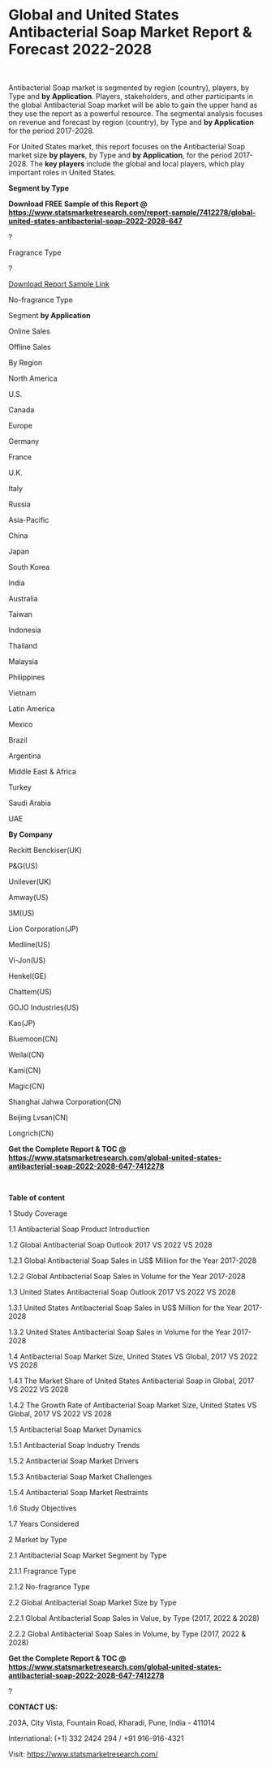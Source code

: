 <h1>Global and United States Antibacterial Soap Market Report & Forecast 2022-2028</h1><br/><p>Antibacterial Soap market is segmented by region (country), players, by Type and <strong>by Application</strong>. Players, stakeholders, and other participants in the global Antibacterial Soap market will be able to gain the upper hand as they use the report as a powerful resource. The segmental analysis focuses on revenue and forecast by region (country), by Type and <strong>by Application</strong> for the period 2017-2028.</p>
 
 
 
 <p>For United States market, this report focuses on the Antibacterial Soap market size <strong>by players</strong>, by Type and <strong>by Application</strong>, for the period 2017-2028. The <strong>key players</strong> include the global and local players, which play important roles in United States.</p>
 
 
 
 <p><strong>Segment by Type</strong></p>
 
 
 
 <div><b>Download FREE Sample of this Report @ <a href="https://www.statsmarketresearch.com/download-free-sample/7412278/global-united-states-antibacterial-soap-2022-2028-647">https://www.statsmarketresearch.com/report-sample/7412278/global-united-states-antibacterial-soap-2022-2028-647</a></b></div>
 
 
 
 <p>? </p>
 
 
 
 <p>Fragrance Type</p>
 
 
 
 <p>? </p>
 
 
 
 <p><a href="https://www.statsmarketresearch.com/download-free-sample/7412278/global-united-states-antibacterial-soap-2022-2028-647">Download Report Sample Link</a></p>
 
 
 
 <p>No-fragrance Type</p>
 
 
 
 <p>Segment <strong>by Application</strong></p>
 
 
 
 <p>Online Sales</p>
 
 
 
 <p>Offline Sales</p>
 
 
 
 <p>By Region</p>
 
 
 
 <p>North America</p>
 
 
 
 <p>U.S.</p>
 
 
 
 <p>Canada</p>
 
 
 
 <p>Europe</p>
 
 
 
 <p>Germany</p>
 
 
 
 <p>France</p>
 
 
 
 <p>U.K.</p>
 
 
 
 <p>Italy</p>
 
 
 
 <p>Russia</p>
 
 
 
 <p>Asia-Pacific</p>
 
 
 
 <p>China</p>
 
 
 
 <p>Japan</p>
 
 
 
 <p>South Korea</p>
 
 
 
 <p>India</p>
 
 
 
 <p>Australia</p>
 
 
 
 <p>Taiwan</p>
 
 
 
 <p>Indonesia</p>
 
 
 
 <p>Thailand</p>
 
 
 
 <p>Malaysia</p>
 
 
 
 <p>Philippines</p>
 
 
 
 <p>Vietnam</p>
 
 
 
 <p>Latin America</p>
 
 
 
 <p>Mexico</p>
 
 
 
 <p>Brazil</p>
 
 
 
 <p>Argentina</p>
 
 
 
 <p>Middle East & Africa</p>
 
 
 
 <p>Turkey</p>
 
 
 
 <p>Saudi Arabia</p>
 
 
 
 <p>UAE</p>
 
 
 
 <p><strong>By Company</strong></p>
 
 
 
 <p>Reckitt Benckiser(UK)</p>
 
 
 
 <p>P&G(US)</p>
 
 
 
 <p>Unilever(UK)</p>
 
 
 
 <p>Amway(US)</p>
 
 
 
 <p>3M(US)</p>
 
 
 
 <p>Lion Corporation(JP)</p>
 
 
 
 <p>Medline(US)</p>
 
 
 
 <p>Vi-Jon(US)</p>
 
 
 
 <p>Henkel(GE)</p>
 
 
 
 <p>Chattem(US)</p>
 
 
 
 <p>GOJO Industries(US)</p>
 
 
 
 <p>Kao(JP)</p>
 
 
 
 <p>Bluemoon(CN)</p>
 
 
 
 <p>Weilai(CN)</p>
 
 
 
 <p>Kami(CN)</p>
 
 
 
 <p>Magic(CN)</p>
 
 
 
 <p>Shanghai Jahwa Corporation(CN)</p>
 
 
 
 <p>Beijing Lvsan(CN)</p>
 
 
 
 <p>Longrich(CN)</p>
 
 
 
 <div><b>Get the Complete Report & TOC @ <a href="https://www.statsmarketresearch.com/global-united-states-antibacterial-soap-2022-2028-647-7412278">https://www.statsmarketresearch.com/global-united-states-antibacterial-soap-2022-2028-647-7412278</a></b></div>
 
 
 
 <p><br />
 
 <b>Table of content</b></p>
 
 
 
 <p>1 Study Coverage<br />
 
 1.1 Antibacterial Soap Product Introduction<br />
 
 1.2 Global Antibacterial Soap Outlook 2017 VS 2022 VS 2028<br />
 
 1.2.1 Global Antibacterial Soap Sales in US$ Million for the Year 2017-2028<br />
 
 1.2.2 Global Antibacterial Soap Sales in Volume for the Year 2017-2028<br />
 
 1.3 United States Antibacterial Soap Outlook 2017 VS 2022 VS 2028<br />
 
 1.3.1 United States Antibacterial Soap Sales in US$ Million for the Year 2017-2028<br />
 
 1.3.2 United States Antibacterial Soap Sales in Volume for the Year 2017-2028<br />
 
 1.4 Antibacterial Soap Market Size, United States VS Global, 2017 VS 2022 VS 2028<br />
 
 1.4.1 The Market Share of United States Antibacterial Soap in Global, 2017 VS 2022 VS 2028<br />
 
 1.4.2 The Growth Rate of Antibacterial Soap Market Size, United States VS Global, 2017 VS 2022 VS 2028<br />
 
 1.5 Antibacterial Soap Market Dynamics<br />
 
 1.5.1 Antibacterial Soap Industry Trends<br />
 
 1.5.2 Antibacterial Soap Market Drivers<br />
 
 1.5.3 Antibacterial Soap Market Challenges<br />
 
 1.5.4 Antibacterial Soap Market Restraints<br />
 
 1.6 Study Objectives<br />
 
 1.7 Years Considered<br />
 
 2 Market by Type<br />
 
 2.1 Antibacterial Soap Market Segment by Type<br />
 
 2.1.1 Fragrance Type<br />
 
 2.1.2 No-fragrance Type<br />
 
 2.2 Global Antibacterial Soap Market Size by Type<br />
 
 2.2.1 Global Antibacterial Soap Sales in Value, by Type (2017, 2022 & 2028)<br />
 
 2.2.2 Global Antibacterial Soap Sales in Volume, by Type (2017, 2022 & 2028)</p>
 
 
 
 <div><b>Get the Complete Report & TOC @ <a href="https://www.statsmarketresearch.com/global-united-states-antibacterial-soap-2022-2028-647-7412278">https://www.statsmarketresearch.com/global-united-states-antibacterial-soap-2022-2028-647-7412278</a></b></div>
 
 
 
 <p>? </p>
 
 
 
 <p><b>CONTACT US:</b><br />
 
 203A, City Vista, Fountain Road, Kharadi, Pune, India - 411014<br />
 
 International: (+1) 332 2424 294 / +91 916-916-4321<br />
 
 Visit: <a href="https://www.statsmarketresearch.com/">https://www.statsmarketresearch.com/</a></p>